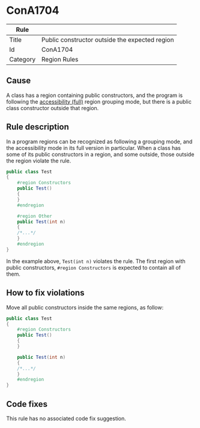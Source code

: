 # ConA1704

Rule | &nbsp;
------------ | -------------
Title | Public constructor outside the expected region
Id | ConA1704
Category | Region Rules

## Cause

A class has a region containing public constructors, and the program is following the [accessibility (full)](RegionGroupingModes.md) region grouping mode, but there is a public class constructor outside that region.

## Rule description

In a program regions can be recognized as following a grouping mode, and the accessibility mode in its full version in particular. When a class has some of its public constructors in a region, and some outside, those outside the region violate the rule.
 
````csharp
public class Test
{
    #region Constructors
    public Test()
    {
    }
    #endregion

    #region Other
    public Test(int n)
    {
    /*...*/
    }
    #endregion
}
````

In the example above, `Test(int n)` violates the rule. The first region with public constructors, `#region Constructors` is expected to contain all of them.

## How to fix violations

Move all public constructors inside the same regions, as follow:
 
````csharp
public class Test
{
    #region Constructors
    public Test()
    {
    }

    public Test(int n)
    {
    /*...*/
    }
    #endregion
}
````

## Code fixes

This rule has no associated code fix suggestion.
